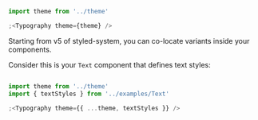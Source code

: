 ```jsx harmony
import theme from '../theme'

;<Typography theme={theme} />
```

Starting from v5 of styled-system, you can co-locate variants inside your components.

Consider this is your `Text` component that defines text styles:

```js { "file": "../../examples/Text.js" }

```

```jsx harmony
import theme from '../theme'
import { textStyles } from '../examples/Text'

;<Typography theme={{ ...theme, textStyles }} />
```
